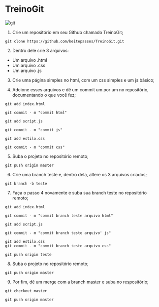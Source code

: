 # TreinoGit 
![git](https://avatars0.githubusercontent.com/u/48369317?s=460&u=680878e27fea3e89349b8bcfccd9fb4bd61d5615&v=4)

1. Crie um repositório em seu Github chamado TreinoGit;
~~~
git clone https://github.com/keitepassos/TreinoGit.git
~~~
2. Dentro dele crie 3 arquivos:
* Um arquivo .html
* Um arquivo .css
* Um arquivo .js

3. Crie uma página simples no html, com um css simples e um  js básico;

4. Adcione esses arquivos e dê um commit um por um no repositório, documentando o que você fez;
~~~
git add index.html

git commit - m "commit html"

git add script.js

git commit - m "commit js"

git add estilo.css

git commit - m "commit css"
~~~
5. Suba o projeto no repositório remoto;
~~~
git push origin master
~~~

6. Crie uma branch teste e, dentro dela, altere os 3 arquivos criados;
~~~
git branch -b teste
~~~


7. Faça o passo 4 novamente e suba sua branch teste no repositório remoto;
~~~
git add index.html

git commit - m "commit branch teste arquivo html"

git add script.js

git commit - m "commit branch teste arquivo' js"

git add estilo.css
git commit - m "commit branch teste arquivo css"

git push origin teste
~~~
8. Suba o projeto no repositório remoto;
~~~
git push origin master
~~~


9. Por fim, dê um merge com a branch master e suba no respositório;
~~~
git checkout master

git push origin master
~~~

